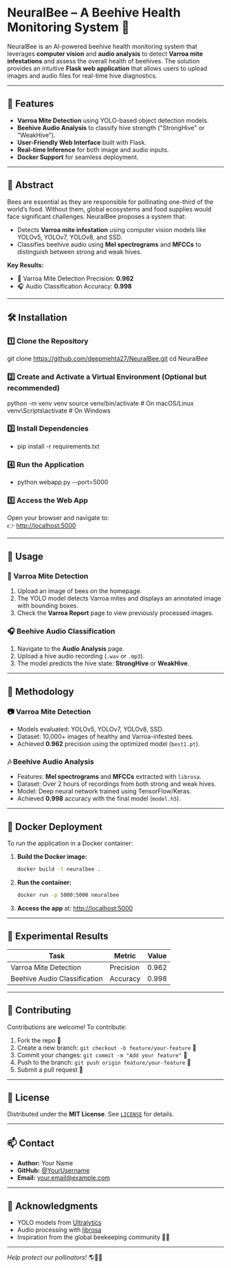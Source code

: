 # NeuralBee – A Beehive Health Monitoring System 🐝

NeuralBee is an AI-powered beehive health monitoring system that leverages **computer vision** and **audio analysis** to detect **Varroa mite infestations** and assess the overall health of beehives. The solution provides an intuitive **Flask web application** that allows users to upload images and audio files for real-time hive diagnostics.

---

## 🚀 Features

- **Varroa Mite Detection** using YOLO-based object detection models.
- **Beehive Audio Analysis** to classify hive strength ("StrongHive" or "WeakHive").
- **User-Friendly Web Interface** built with Flask.
- **Real-time Inference** for both image and audio inputs.
- **Docker Support** for seamless deployment.

---

## 📖 Abstract

Bees are essential as they are responsible for pollinating one-third of the world’s food. Without them, global ecosystems and food supplies would face significant challenges. NeuralBee proposes a system that:

- Detects **Varroa mite infestation** using computer vision models like YOLOv5, YOLOv7, YOLOv8, and SSD.
- Classifies beehive audio using **Mel spectrograms** and **MFCCs** to distinguish between strong and weak hives.

**Key Results:**
- 🐝 Varroa Mite Detection Precision: **0.962**  
- 🎧 Audio Classification Accuracy: **0.998**  

---

## 🛠️ Installation

### 1️⃣ Clone the Repository

git clone https://github.com/deepmehta27/NeuralBee.git
cd NeuralBee


### 2️⃣ Create and Activate a Virtual Environment (Optional but recommended)

python -m venv venv
source venv/bin/activate  # On macOS/Linux
venv\Scripts\activate     # On Windows

### 3️⃣ Install Dependencies

- pip install -r requirements.txt

### 4️⃣ Run the Application

- python webapp.py --port=5000


### 5️⃣ Access the Web App

Open your browser and navigate to:  
👉 [http://localhost:5000](http://localhost:5000)

---

## 🐝 Usage

### 🌸 Varroa Mite Detection

1. Upload an image of bees on the homepage.  
2. The YOLO model detects Varroa mites and displays an annotated image with bounding boxes.  
3. Check the **Varroa Report** page to view previously processed images.  

### 🎧 Beehive Audio Classification

1. Navigate to the **Audio Analysis** page.  
2. Upload a hive audio recording (`.wav` or `.mp3`).  
3. The model predicts the hive state: **StrongHive** or **WeakHive**.

---

## 🧪 Methodology

### 📷 Varroa Mite Detection

- Models evaluated: YOLOv5, YOLOv7, YOLOv8, SSD.  
- Dataset: 10,000+ images of healthy and Varroa-infested bees.  
- Achieved **0.962** precision using the optimized model (`best1.pt`).  

### 🎶 Beehive Audio Analysis

- Features: **Mel spectrograms** and **MFCCs** extracted with `librosa`.  
- Dataset: Over 2 hours of recordings from both strong and weak hives.  
- Model: Deep neural network trained using TensorFlow/Keras.  
- Achieved **0.998** accuracy with the final model (`model.h5`).  

---

## 🧷 Docker Deployment

To run the application in a Docker container:

1. **Build the Docker image:**

   ```bash
   docker build -t neuralbee .
   ```

2. **Run the container:**

   ```bash
   docker run -p 5000:5000 neuralbee
   ```

3. **Access the app** at: [http://localhost:5000](http://localhost:5000)  

---

## 📝 Experimental Results

| Task                      | Metric    | Value  |
|---------------------------|-----------|--------|
| Varroa Mite Detection     | Precision | 0.962  |
| Beehive Audio Classification | Accuracy | 0.998  |

---

## 🤝 Contributing

Contributions are welcome! To contribute:

1. Fork the repo 🍴  
2. Create a new branch: `git checkout -b feature/your-feature` 🌱  
3. Commit your changes: `git commit -m "Add your feature"` 💬  
4. Push to the branch: `git push origin feature/your-feature` 🚀  
5. Submit a pull request 📩  

---

## 📜 License

Distributed under the **MIT License**. See [`LICENSE`](LICENSE) for details.

---

## 📫 Contact

- **Author:** Your Name  
- **GitHub:** [@YourUsername](https://github.com/YourUsername)  
- **Email:** your.email@example.com  

---

## 🌻 Acknowledgments

- YOLO models from [Ultralytics](https://github.com/ultralytics/yolov5)  
- Audio processing with [librosa](https://librosa.org/)  
- Inspiration from the global beekeeping community 🐝💛  

---

*Help protect our pollinators!* 🌎🐝🌼  
